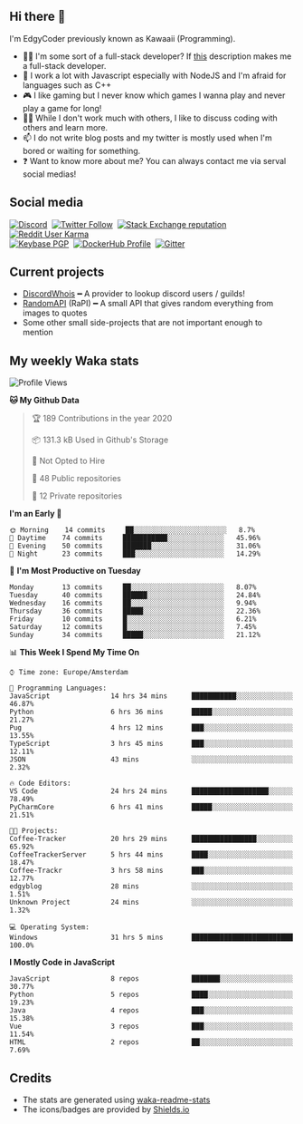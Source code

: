 ## Hi there 👋
I'm EdgyCoder previously known as Kawaaii (Programming).  
- 👨‍💻 I'm some sort of a full-stack developer? If [this](https://www.w3schools.com/whatis/whatis_fullstack.asp) description makes me a full-stack developer.
- 🌱 I work a lot with Javascript especially with NodeJS and I'm afraid for languages such as C++
- 🎮 I like gaming but I never know which games I wanna play and never play a game for long!
- 👯‍♀️ While I don't work much with others, I like to discuss coding with others and learn more.
- 📫 I do not write blog posts and my twitter is mostly used when I'm bored or waiting for something.
- ❓ Want to know more about me? You can always contact me via serval social medias!

## Social media
[![Discord](https://img.shields.io/discord/661411850856038431?label=Discord%20Guild&style=for-the-badge&logo=discord&logoColor=ffffff)](https://discord.gg/44yKPxm)
‎‎ [![Twitter Follow](https://img.shields.io/twitter/follow/edgycoder?color=%231DA1F2&label=Twitter&style=for-the-badge&logo=twitter&logoColor=ffffff)](https://twitter.com/EdgyCoder)
‎‎ [![Stack Exchange reputation](https://img.shields.io/stackexchange/stackoverflow/r/12418331?color=%23F48024&label=Stack%20overflow&style=for-the-badge&logo=stackoverflow&logoColor=ffffff)](https://stackoverflow.com/users/12418331/kawaaii)
‎‎ [![Reddit User Karma](https://img.shields.io/reddit/user-karma/combined/Kawaaii-Programming?label=Reddit&style=for-the-badge&logo=reddit&logoColor=ffffff)](https://www.reddit.com/user/Kawaaii-Programming)  
‎‎ [![Keybase PGP](https://img.shields.io/keybase/pgp/kawaaii?label=Keybase&logo=keybase&logoColor=ffffff&style=for-the-badge)](https://keybase.io/kawaaii)
‎‎ [![DockerHub Profile](https://img.shields.io/badge/DockerHub-kawaaii-informational?style=for-the-badge&logo=docker&logoColor=ffffff)](https://hub.docker.com/u/kawaaii)
‎‎ [![Gitter](https://img.shields.io/gitter/room/edgy-irrelevant/community?label=edgy-irrelevant&logo=gitter&logoColor=ffffff&style=for-the-badge)](https://gitter.im/edgy-irrelevant/community)

## Current projects
- [DiscordWhois](https://discordwhois.xyz) ━ A provider to lookup discord users / guilds!
- [RandomAPI](https://random.rest) (RaPI) ━ A small API that gives random everything from images to quotes
- Some other small side-projects that are not important enough to mention

## My weekly Waka stats
<!--START_SECTION:waka-->
![Profile Views](http://img.shields.io/badge/Profile%20Views-7-blue)

**🐱 My Github Data** 

> 🏆 189 Contributions in the year 2020
 > 
> 📦 131.3 kB Used in Github's Storage 
 > 
> 🚫 Not Opted to Hire
 > 
> 📜 48 Public repositories
 > 
> 🔑 12 Private repositories 

**I'm an Early 🐤** 

```text
🌞 Morning    14 commits     ██░░░░░░░░░░░░░░░░░░░░░░░   8.7% 
🌆 Daytime    74 commits     ███████████░░░░░░░░░░░░░░   45.96% 
🌃 Evening    50 commits     ███████░░░░░░░░░░░░░░░░░░   31.06% 
🌙 Night      23 commits     ███░░░░░░░░░░░░░░░░░░░░░░   14.29%

```
📅 **I'm Most Productive on Tuesday** 

```text
Monday       13 commits     ██░░░░░░░░░░░░░░░░░░░░░░░   8.07% 
Tuesday      40 commits     ██████░░░░░░░░░░░░░░░░░░░   24.84% 
Wednesday    16 commits     ██░░░░░░░░░░░░░░░░░░░░░░░   9.94% 
Thursday     36 commits     █████░░░░░░░░░░░░░░░░░░░░   22.36% 
Friday       10 commits     █░░░░░░░░░░░░░░░░░░░░░░░░   6.21% 
Saturday     12 commits     █░░░░░░░░░░░░░░░░░░░░░░░░   7.45% 
Sunday       34 commits     █████░░░░░░░░░░░░░░░░░░░░   21.12%

```


📊 **This Week I Spend My Time On** 

```text
⌚︎ Time zone: Europe/Amsterdam

💬 Programming Languages: 
JavaScript               14 hrs 34 mins      ███████████░░░░░░░░░░░░░░   46.87% 
Python                   6 hrs 36 mins       █████░░░░░░░░░░░░░░░░░░░░   21.27% 
Pug                      4 hrs 12 mins       ███░░░░░░░░░░░░░░░░░░░░░░   13.55% 
TypeScript               3 hrs 45 mins       ███░░░░░░░░░░░░░░░░░░░░░░   12.11% 
JSON                     43 mins             ░░░░░░░░░░░░░░░░░░░░░░░░░   2.32%

🔥 Code Editors: 
VS Code                  24 hrs 24 mins      ███████████████████░░░░░░   78.49% 
PyCharmCore              6 hrs 41 mins       █████░░░░░░░░░░░░░░░░░░░░   21.51%

🐱‍💻 Projects: 
Coffee-Tracker           20 hrs 29 mins      ████████████████░░░░░░░░░   65.92% 
CoffeeTrackerServer      5 hrs 44 mins       ████░░░░░░░░░░░░░░░░░░░░░   18.47% 
Coffee-Trackr            3 hrs 58 mins       ███░░░░░░░░░░░░░░░░░░░░░░   12.77% 
edgyblog                 28 mins             ░░░░░░░░░░░░░░░░░░░░░░░░░   1.51% 
Unknown Project          24 mins             ░░░░░░░░░░░░░░░░░░░░░░░░░   1.32%

💻 Operating System: 
Windows                  31 hrs 5 mins       █████████████████████████   100.0%

```

**I Mostly Code in JavaScript** 

```text
JavaScript               8 repos             ███████░░░░░░░░░░░░░░░░░░   30.77% 
Python                   5 repos             ████░░░░░░░░░░░░░░░░░░░░░   19.23% 
Java                     4 repos             ███░░░░░░░░░░░░░░░░░░░░░░   15.38% 
Vue                      3 repos             ███░░░░░░░░░░░░░░░░░░░░░░   11.54% 
HTML                     2 repos             ██░░░░░░░░░░░░░░░░░░░░░░░   7.69%

```



<!--END_SECTION:waka-->

## Credits
- The stats are generated using [waka-readme-stats](https://github.com/anmol098/waka-readme-stats)
- The icons/badges are provided by [Shields.io](https://shields.io/)
